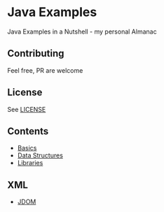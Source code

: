 # Java Examples

Java Examples in a Nutshell - my personal Almanac

## Contributing

Feel free, PR are welcome

## License

See [LICENSE](LICENSE)

## Contents

- [Basics](basics/index.md)
- [Data Structures](data-structures/index.md)
- [Libraries](libraries/index.md)

## XML

- [JDOM](xml/jdom.md)